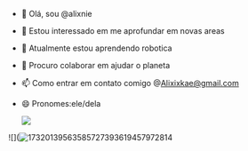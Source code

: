 - 👋 Olá, sou @alixnie
- 👀 Estou interessado em me aprofundar em novas areas
- 🌱 Atualmente estou aprendendo robotica
- 💞️ Procuro colaborar em ajudar o planeta
- 📫 Como entrar em contato comigo @Alixixkae@gmail.com
- 😄 Pronomes:ele/dela

  ![](https://tenor.com/pt-BR/view/mo-dao-zu-shi-our-boys-wei-ying-lan-zhan-the-untamed-gif-24616785)

<!---
alixnie/alixnie is a ✨ special ✨ repository because its `README.md` (this file) appears on your GitHub profile.
You can click the Preview link to take a look at your changes.
--->
![](![17320139563585727393619457972814](https://github.com/user-attachments/assets/6850a8d8-a57b-44be-b532-fcd13a9ce261)

